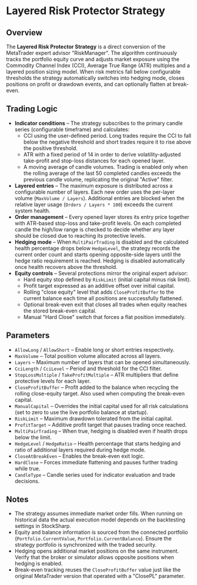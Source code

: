 # Layered Risk Protector Strategy

## Overview
The **Layered Risk Protector Strategy** is a direct conversion of the MetaTrader expert advisor "RiskManager". The algorithm continuously tracks the portfolio equity curve and adjusts market exposure using the Commodity Channel Index (CCI), Average True Range (ATR) multiples and a layered position sizing model. When risk metrics fall below configurable thresholds the strategy automatically switches into hedging mode, closes positions on profit or drawdown events, and can optionally flatten at break-even.

## Trading Logic
- **Indicator conditions** – The strategy subscribes to the primary candle series (configurable timeframe) and calculates:
  - CCI using the user-defined period. Long trades require the CCI to fall below the negative threshold and short trades require it to rise above the positive threshold.
  - ATR with a fixed period of 14 in order to derive volatility-adjusted take-profit and stop-loss distances for each opened layer.
  - A moving average of candle volumes. Trading is enabled only when the rolling average of the last 50 completed candles exceeds the previous candle volume, replicating the original "Active" filter.
- **Layered entries** – The maximum exposure is distributed across a configurable number of layers. Each new order uses the per-layer volume (`MaxVolume / Layers`). Additional entries are blocked when the relative layer usage (`Orders / Layers * 100`) exceeds the current system health.
- **Order management** – Every opened layer stores its entry price together with ATR-based stop-loss and take-profit levels. On each completed candle the high/low range is checked to decide whether any layer should be closed due to reaching its protective levels.
- **Hedging mode** – When `MultiPairTrading` is disabled and the calculated health percentage drops below `HedgeLevel`, the strategy records the current order count and starts opening opposite-side layers until the hedge ratio requirement is reached. Hedging is disabled automatically once health recovers above the threshold.
- **Equity controls** – Several protections mirror the original expert advisor:
  - Hard equity stop defined by `RiskLimit` (initial capital minus risk limit).
  - Profit target expressed as an additive offset over initial capital.
  - Rolling "close equity" level that adds `CloseProfitBuffer` to the current balance each time all positions are successfully flattened.
  - Optional break-even exit that closes all trades when equity reaches the stored break-even capital.
  - Manual "Hard Close" switch that forces a flat position immediately.

## Parameters
- `AllowLong` / `AllowShort` – Enable long or short entries respectively.
- `MaxVolume` – Total position volume allocated across all layers.
- `Layers` – Maximum number of layers that can be opened simultaneously.
- `CciLength` / `CciLevel` – Period and threshold for the CCI filter.
- `StopLossMultiple` / `TakeProfitMultiple` – ATR multipliers that define protective levels for each layer.
- `CloseProfitBuffer` – Profit added to the balance when recycling the rolling close-equity target. Also used when computing the break-even capital.
- `ManualCapital` – Overrides the initial capital used for all risk calculations (set to zero to use the live portfolio balance at startup).
- `RiskLimit` – Maximum drawdown tolerated from the initial capital.
- `ProfitTarget` – Additive profit target that pauses trading once reached.
- `MultiPairTrading` – When true, hedging is disabled even if health drops below the limit.
- `HedgeLevel` / `HedgeRatio` – Health percentage that starts hedging and ratio of additional layers required during hedge mode.
- `CloseAtBreakEven` – Enables the break-even exit logic.
- `HardClose` – Forces immediate flattening and pauses further trading while true.
- `CandleType` – Candle series used for indicator evaluation and trade decisions.

## Notes
- The strategy assumes immediate market order fills. When running on historical data the actual execution model depends on the backtesting settings in StockSharp.
- Equity and balance information is sourced from the connected portfolio (`Portfolio.CurrentValue`, `Portfolio.CurrentBalance`). Ensure the strategy portfolio is synchronized with the traded security.
- Hedging opens additional market positions on the same instrument. Verify that the broker or simulator allows opposite positions when hedging is enabled.
- Break-even tracking reuses the `CloseProfitBuffer` value just like the original MetaTrader version that operated with a "ClosePL" parameter.
